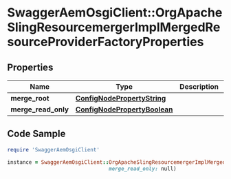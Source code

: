 # SwaggerAemOsgiClient::OrgApacheSlingResourcemergerImplMergedResourceProviderFactoryProperties

## Properties

Name | Type | Description | Notes
------------ | ------------- | ------------- | -------------
**merge_root** | [**ConfigNodePropertyString**](ConfigNodePropertyString.md) |  | [optional] 
**merge_read_only** | [**ConfigNodePropertyBoolean**](ConfigNodePropertyBoolean.md) |  | [optional] 

## Code Sample

```ruby
require 'SwaggerAemOsgiClient'

instance = SwaggerAemOsgiClient::OrgApacheSlingResourcemergerImplMergedResourceProviderFactoryProperties.new(merge_root: null,
                                 merge_read_only: null)
```


